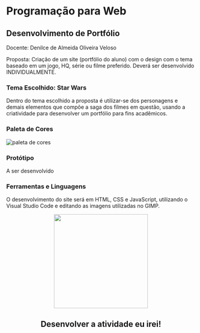 

# Programação para Web

## Desenvolvimento de Portfólio

Docente: Denilce de Almeida Oliveira Veloso

Proposta: Criação de um site (portfólio do aluno) com o design com o tema baseado em um jogo, HQ, série ou filme preferido. Deverá ser desenvolvido INDIVIDUALMENTE. 



### Tema Escolhido: Star Wars

Dentro do tema escolhido a proposta é utilizar-se dos personagens e demais elementos que compõe a saga dos filmes em questão, usando a criatividade para desenvolver um portfólio para fins acadêmicos.


### Paleta de Cores
![paleta de cores](https://user-images.githubusercontent.com/61124810/133810194-1ed6b5d6-b070-4813-a7e8-e5c6a15d8d8b.png)

### Protótipo
A ser desenvolvido

### Ferramentas e Linguagens
O desenvolvimento do site será em  HTML, CSS e JavaScript, utilizando o Visual Studio Code e editando as imagens utilizadas no GIMP.


<div align="center">
<img src="https://user-images.githubusercontent.com/61124810/133815941-6bf24ddb-ac77-4037-add5-d10c398dbcd5.png" width="250px" />
</div>

<div align="center">
  <h2>Desenvolver a atividade eu irei!</h2>
</div>











